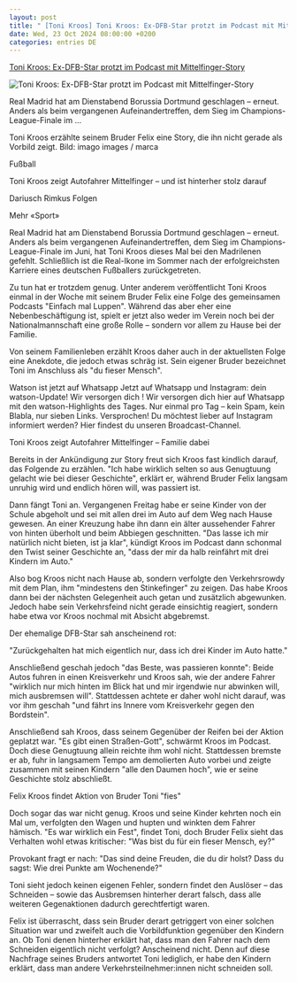 ```yaml
---
layout: post
title: " [Toni Kroos] Toni Kroos: Ex-DFB-Star protzt im Podcast mit Mittelfinger-Story"
date: Wed, 23 Oct 2024 08:00:00 +0200
categories: entries DE
---
```

[Toni Kroos: Ex-DFB-Star protzt im Podcast mit Mittelfinger-Story](https://www.watson.de/sport/fussball/233552864-toni-kroos-ex-dfb-star-protzt-im-podcast-mit-mittelfinger-story)

![Toni Kroos: Ex-DFB-Star protzt im Podcast mit Mittelfinger-Story](https://www.watson.de/imgdb/ac5a/Qx,F,0,61,1678,943,795,507,183,183/2407233308768672)

Real Madrid hat am Dienstabend Borussia Dortmund geschlagen – erneut. Anders als beim vergangenen Aufeinandertreffen, dem Sieg im Champions-League-Finale im ...

Toni Kroos erzählte seinem Bruder Felix eine Story, die ihn nicht gerade als Vorbild zeigt. Bild: imago images / marca

Fußball

Toni Kroos zeigt Autofahrer Mittelfinger – und ist hinterher stolz darauf

Dariusch Rimkus Folgen

Mehr «Sport»

Real Madrid hat am Dienstabend Borussia Dortmund geschlagen – erneut. Anders als beim vergangenen Aufeinandertreffen, dem Sieg im Champions-League-Finale im Juni, hat Toni Kroos dieses Mal bei den Madrilenen gefehlt. Schließlich ist die Real-Ikone im Sommer nach der erfolgreichsten Karriere eines deutschen Fußballers zurückgetreten.

Zu tun hat er trotzdem genug. Unter anderem veröffentlicht Toni Kroos einmal in der Woche mit seinem Bruder Felix eine Folge des gemeinsamen Podcasts "Einfach mal Luppen". Während das aber eher eine Nebenbeschäftigung ist, spielt er jetzt also weder im Verein noch bei der Nationalmannschaft eine große Rolle – sondern vor allem zu Hause bei der Familie.

Von seinem Familienleben erzählt Kroos daher auch in der aktuellsten Folge eine Anekdote, die jedoch etwas schräg ist. Sein eigener Bruder bezeichnet Toni im Anschluss als "du fieser Mensch".

Watson ist jetzt auf Whatsapp Jetzt auf Whatsapp und Instagram: dein watson-Update! Wir versorgen dich ! Wir versorgen dich hier auf Whatsapp mit den watson-Highlights des Tages. Nur einmal pro Tag – kein Spam, kein Blabla, nur sieben Links. Versprochen! Du möchtest lieber auf Instagram informiert werden? Hier findest du unseren Broadcast-Channel.

Toni Kroos zeigt Autofahrer Mittelfinger – Familie dabei

Bereits in der Ankündigung zur Story freut sich Kroos fast kindlich darauf, das Folgende zu erzählen. "Ich habe wirklich selten so aus Genugtuung gelacht wie bei dieser Geschichte", erklärt er, während Bruder Felix langsam unruhig wird und endlich hören will, was passiert ist.

Dann fängt Toni an. Vergangenen Freitag habe er seine Kinder von der Schule abgeholt und sei mit allen drei im Auto auf dem Weg nach Hause gewesen. An einer Kreuzung habe ihn dann ein älter aussehender Fahrer von hinten überholt und beim Abbiegen geschnitten. "Das lasse ich mir natürlich nicht bieten, ist ja klar", kündigt Kroos im Podcast dann schonmal den Twist seiner Geschichte an, "dass der mir da halb reinfährt mit drei Kindern im Auto."

Also bog Kroos nicht nach Hause ab, sondern verfolgte den Verkehrsrowdy mit dem Plan, ihm "mindestens den Stinkefinger" zu zeigen. Das habe Kroos dann bei der nächsten Gelegenheit auch getan und zusätzlich abgewunken. Jedoch habe sein Verkehrsfeind nicht gerade einsichtig reagiert, sondern habe etwa vor Kroos nochmal mit Absicht abgebremst.

Der ehemalige DFB-Star sah anscheinend rot:

"Zurückgehalten hat mich eigentlich nur, dass ich drei Kinder im Auto hatte."

Anschließend geschah jedoch "das Beste, was passieren konnte": Beide Autos fuhren in einen Kreisverkehr und Kroos sah, wie der andere Fahrer "wirklich nur mich hinten im Blick hat und mir irgendwie nur abwinken will, mich ausbremsen will". Stattdessen achtete er daher wohl nicht darauf, was vor ihm geschah "und fährt ins Innere vom Kreisverkehr gegen den Bordstein".

Anschließend sah Kroos, dass seinem Gegenüber der Reifen bei der Aktion geplatzt war. "Es gibt einen Straßen-Gott", schwärmt Kroos im Podcast. Doch diese Genugtuung allein reichte ihm wohl nicht. Stattdessen bremste er ab, fuhr in langsamem Tempo am demolierten Auto vorbei und zeigte zusammen mit seinen Kindern "alle den Daumen hoch", wie er seine Geschichte stolz abschließt.

Felix Kroos findet Aktion von Bruder Toni "fies"

Doch sogar das war nicht genug. Kroos und seine Kinder kehrten noch ein Mal um, verfolgten den Wagen und hupten und winkten dem Fahrer hämisch. "Es war wirklich ein Fest", findet Toni, doch Bruder Felix sieht das Verhalten wohl etwas kritischer: "Was bist du für ein fieser Mensch, ey?"

Provokant fragt er nach: "Das sind deine Freuden, die du dir holst? Dass du sagst: Wie drei Punkte am Wochenende?"

Toni sieht jedoch keinen eigenen Fehler, sondern findet den Auslöser – das Schneiden – sowie das Ausbremsen hinterher derart falsch, dass alle weiteren Gegenaktionen dadurch gerechtfertigt waren.

Felix ist überrascht, dass sein Bruder derart getriggert von einer solchen Situation war und zweifelt auch die Vorbildfunktion gegenüber den Kindern an. Ob Toni denen hinterher erklärt hat, dass man den Fahrer nach dem Schneiden eigentlich nicht verfolgt? Anscheinend nicht. Denn auf diese Nachfrage seines Bruders antwortet Toni lediglich, er habe den Kindern erklärt, dass man andere Verkehrsteilnehmer:innen nicht schneiden soll.


